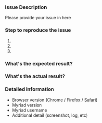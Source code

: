 ### Issue Description

Please provide your issue in here

### Step to reproduce the issue

1.
2.
3.


### What's the expected result?


### What's the actual result?


### Detailed information
- Browser version (Chrome / Firefox / Safari)
- Myriad version
- Myriad username
- Additional detail (screenshot, log, etc)